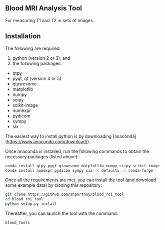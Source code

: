 Blood MRI Analysis Tool 
-----------------------

For measuring T1 and T2 in sets of images.

Installation
------------

The following are required:
1. python (version 2 or 3), and
2. the following packages:
* qtpy
* pyqt, qt (version 4 or 5)
* qtawesome
* matplotlib
* numpy
* scipy
* scikit-image
* numexpr
* pydicom
* sympy
* six

The easiest way to install python is by downloading [anaconda] (https://www.anaconda.com/download/).

Once anaconda is installed, run the following commands to obtain the necessary packages (listed above):
```bash
conda install qtpy pyqt qtawesome matplotlib numpy scipy scikit-image
conda install numexpr pydicom sympy six -c defaults -c conda-forge
```

Once all the requirements are met, you can install the tool (and download some example data) by cloning this repository:
```bash
git clone https://github.com/shportnoy/blood_roi_tool
cd blood_roi_tool
python setup.py install
```

Thereafter, you can launch the tool with the command:
```bash
blood_tools
```